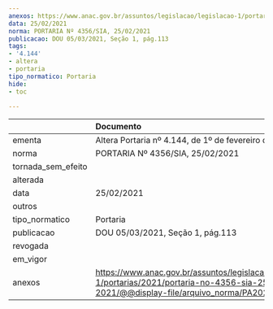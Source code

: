 ```yaml
---
anexos: https://www.anac.gov.br/assuntos/legislacao/legislacao-1/portarias/2021/portaria-no-4356-sia-25-02-2021/@@display-file/arquivo_norma/PA2021-4356.pdf
data: 25/02/2021
norma: PORTARIA Nº 4356/SIA, 25/02/2021
publicacao: DOU 05/03/2021, Seção 1, pág.113
tags:
- '4.144'
- altera
- portaria
tipo_normatico: Portaria
hide: 
- toc 
 
---
```


|                    | Documento                                                                                                                                            |
|:-------------------|:-----------------------------------------------------------------------------------------------------------------------------------------------------|
| ementa             | Altera Portaria nº 4.144, de 1º de fevereiro de 2021.                                                                                                |
| norma              | PORTARIA Nº 4356/SIA, 25/02/2021                                                                                                                     |
| tornada_sem_efeito |                                                                                                                                                      |
| alterada           |                                                                                                                                                      |
| data               | 25/02/2021                                                                                                                                           |
| outros             |                                                                                                                                                      |
| tipo_normatico     | Portaria                                                                                                                                             |
| publicacao         | DOU 05/03/2021, Seção 1, pág.113                                                                                                                     |
| revogada           |                                                                                                                                                      |
| em_vigor           |                                                                                                                                                      |
| anexos             | https://www.anac.gov.br/assuntos/legislacao/legislacao-1/portarias/2021/portaria-no-4356-sia-25-02-2021/@@display-file/arquivo_norma/PA2021-4356.pdf |